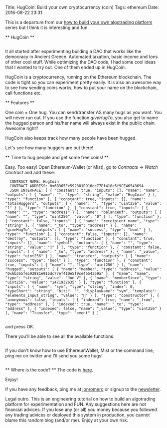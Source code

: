 Title: HugCoin: Build your own cryptocurrency (coin)
Tags: ethereum
Date: 2016-08-22 23:31

This is a departure from our [how to build your own algotrading platform](how-to-build-your-own-algorithmic-trading-platform.html) series but I think it is interesting and fun.

** HugCoin **

<img src="theme/images/hugcoin.png" class="" alt="" />

It all started after experimenting building a DAO that works like the democracy in Ancient Greece. Automated taxation, basic income and tons of other cool stuff.
While optimizing the DAO code, I had some cool ideas that I wanted to try out. One of them ended up in HugCoin.

HugCoin is a cryptocurrency, running on the Ethereum blockchain. The code is tight so you can experiment pretty easily. It is also an awesome way to see how sending coins works, how to put your name on the blockchain, call functions etc. 


** Features **

One coin = One hug. You can send/transfer AS many hugs as you want. You will never run out. 
If you use the function *giveHugTo*, you also get to name the hugged person and his/her name will always exist in the public chain. Awesome right?

HugCoin also keeps track how many people have been hugged.

Let's see how many huggers are out there!


** Time to hug people and get some free coins! **

Easy. Too easy! Open Ethereum-Wallet (or Mist), go to *Contracts* ->  *Watch Contract* and add these:

      CONTRACT NAME: HugCoin
      CONTRACT ADDRESS: 0x6B365Fe592881E916dc77Ef410e5f9CE4654369A
      JSON INTERFACE: [ { "constant": true, "inputs": [], "name": "name", "outputs": [ { "name": "", "type": "string", "value": "HugCoin" } ], "type": "function" }, { "constant": true, "inputs": [], "name": "totalHuggers", "outputs": [ { "name": "", "type": "uint256", "value": "1" } ], "type": "function" }, { "constant": true, "inputs": [ { "name": "", "type": "address" } ], "name": "balanceOf", "outputs": [ { "name": "", "type": "uint256", "value": "0" } ], "type": "function" }, { "constant": false, "inputs": [ { "name": "receipient_name", "type": "string" }, { "name": "_to", "type": "address" } ], "name": "giveHugTo", "outputs": [ { "name": "success", "type": "bool" } ], "type": "function" }, { "constant": false, "inputs": [], "name": "destroy", "outputs": [], "type": "function" }, { "constant": true, "inputs": [], "name": "symbol", "outputs": [ { "name": "", "type": "string", "value": "🤗" } ], "type": "function" }, { "constant": false, "inputs": [ { "name": "_to", "type": "address" }, { "name": "_value", "type": "uint256" } ], "name": "transfer", "outputs": [ { "name": "success", "type": "bool" } ], "type": "function" }, { "constant": true, "inputs": [ { "name": "", "type": "uint256" } ], "name": "hugged", "outputs": [ { "name": "member", "type": "address", "value": "0x6b365fe592881e916dc77ef410e5f9ce4654369a" }, { "name": "name", "type": "string", "value": "Jon V" }, { "name": "memberSince", "type": "uint256", "value": "1471932635" } ], "type": "function" }, { "inputs": [ { "name": "sym", "type": "string", "index": 0, "typeShort": "string", "bits": "", "displayName": "sym", "template": "elements_input_string", "value": "🤗" } ], "type": "constructor" }, { "anonymous": false, "inputs": [ { "indexed": true, "name": "_from", "type": "address" }, { "indexed": true, "name": "_to", "type": "address" }, { "indexed": false, "name": "_value", "type": "uint256" } ], "name": "Transfer", "type": "event" } ]

<img src="theme/images/contract.png" class="" alt="" />


and press OK.


There you'll be able to see all the available functions.


<img src="theme/images/functions.png" class="" alt="" />


If you don't know how to use EthereumWallet, Mist or the command line, ping me on twitter and I'll send you some hugs! 


<img src="theme/images/forever_on_the_chain.png" class="" alt="" />


** Where is the code? **
The code is [here](https://github.com/jonromero/ethereum_contracts/blob/master/HugCoin.eth).

Enjoy!


If you have any feedback, ping me at [jonromero](http://www.twitter.com/jonromero) or signup to the [newsletter](http://eepurl.com/bGbOnb). 

Legal outro. This is an engineering tutorial on how to build an algotrading platform for experimentation and FUN. Any suggestions here are not financial advices. 
If you lose any (or all) you money because you followed any trading advices or deployed this system in production, you cannot blame this random blog (and/or me). Enjoy at your own risk. 


